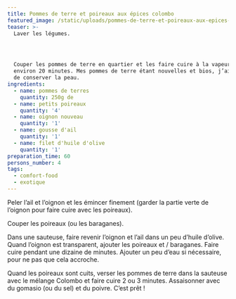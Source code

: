 ```yaml
---
title: Pommes de terre et poireaux aux épices colombo
featured_image: /static/uploads/pommes-de-terre-et-poireaux-aux-epices-colombo-vegan.jpg
teaser: >-
  Laver les légumes.




  Couper les pommes de terre en quartier et les faire cuire à la vapeur pendant
  environ 20 minutes. Mes pommes de terre étant nouvelles et bios, j’ai choisi
  de conserver la peau.
ingredients:
  - name: pommes de terres
    quantity: 250g de
  - name: petits poireaux
    quantity: '4'
  - name: oignon nouveau
    quantity: '1'
  - name: gousse d'ail
    quantity: '1'
  - name: filet d'huile d'olive
    quantity: '1'
preparation_time: 60
persons_number: 4
tags:
  - comfort-food
  - exotique
---
```

Peler l’ail et l’oignon et les émincer finement (garder la partie verte de l’oignon pour faire cuire avec les poireaux).

Couper les poireaux (ou les baraganes).

Dans une sauteuse, faire revenir l’oignon et l’ail dans un peu d’huile d’olive. Quand l’oignon est transparent, ajouter les poireaux et / baraganes. Faire cuire pendant une dizaine de minutes. Ajouter un peu d’eau si nécessaire, pour ne pas que cela accroche.

Quand les poireaux sont cuits, verser les pommes de terre dans la sauteuse avec le mélange Colombo et faire cuire 2 ou 3 minutes. Assaisonner avec du gomasio (ou du sel) et du poivre. C’est prêt !
